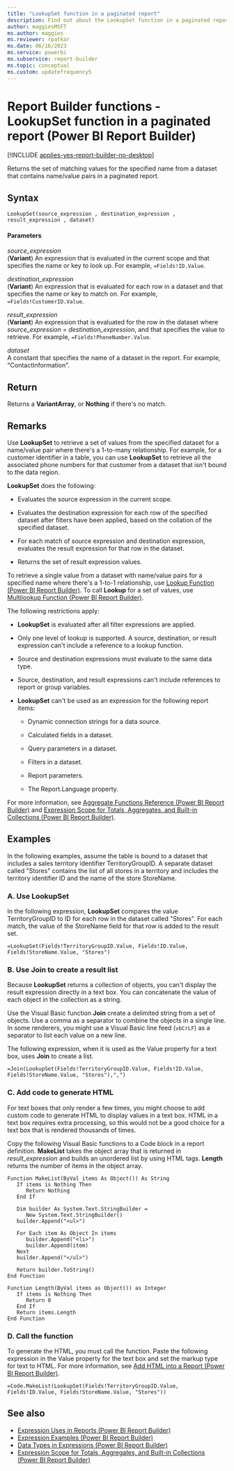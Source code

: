 ```yaml
---
title: "LookupSet function in a paginated report"
description: Find out about the LookupSet function in a paginated report, which returns the set of matching values for a specified name from a dataset that contains name or value pairs.
author: maggiesMSFT
ms.author: maggies
ms.reviewer: rpatkar
ms.date: 06/16/2023
ms.service: powerbi
ms.subservice: report-builder
ms.topic: conceptual
ms.custom: updatefrequency5
---
```

# Report Builder functions - LookupSet function in a paginated report (Power BI Report Builder)

[!INCLUDE [applies-yes-report-builder-no-desktop](../../includes/applies-yes-report-builder-no-desktop.md)]

  Returns the set of matching values for the specified name from a dataset that contains name/value pairs in a paginated report.

## Syntax

```syntaxsql
LookupSet(source_expression , destination_expression , result_expression , dataset)
```

#### Parameters

*source_expression*  
(**Variant**) An expression that is evaluated in the current scope and that specifies the name or key to look up. For example, `=Fields!ID.Value`.

*destination_expression*  
(**Variant**) An expression that is evaluated for each row in a dataset and that specifies the name or key to match on. For example, `=Fields!CustomerID.Value`.

*result_expression*  
(**Variant**) An expression that is evaluated for the row in the dataset where *source_expression* = *destination_expression*, and that specifies the value to retrieve. For example, `=Fields!PhoneNumber.Value`.

*dataset*  
A constant that specifies the name of a dataset in the report. For example, "ContactInformation".

## Return

Returns a **VariantArray**, or **Nothing** if there's no match.

## Remarks

Use **LookupSet** to retrieve a set of values from the specified dataset for a name/value pair where there's a 1-to-many relationship. For example, for a customer identifier in a table, you can use **LookupSet** to retrieve all the associated phone numbers for that customer from a dataset that isn't bound to the data region.

**LookupSet** does the following:

- Evaluates the source expression in the current scope.

- Evaluates the destination expression for each row of the specified dataset after filters have been applied, based on the collation of the specified dataset.

- For each match of source expression and destination expression, evaluates the result expression for that row in the dataset.

- Returns the set of result expression values.

To retrieve a single value from a dataset with name/value pairs for a specified name where there's a 1-to-1 relationship, use [Lookup Function (Power BI Report Builder)](./report-builder-functions-lookup-function.md). To call **Lookup** for a set of values, use [Multilookup Function (Power BI Report Builder)](./report-builder-functions-multilookup-function.md).

The following restrictions apply:

- **LookupSet** is evaluated after all filter expressions are applied.

- Only one level of lookup is supported. A source, destination, or result expression can't include a reference to a lookup function.

- Source and destination expressions must evaluate to the same data type.

- Source, destination, and result expressions can't include references to report or group variables.

- **LookupSet** can't be used as an expression for the following report items:

    - Dynamic connection strings for a data source.

    - Calculated fields in a dataset.

    - Query parameters in a dataset.

    - Filters in a dataset.

    - Report parameters.

    - The Report.Language property.

For more information, see [Aggregate Functions Reference (Power BI Report Builder)](./report-builder-functions-aggregate-functions-reference.md) and [Expression Scope for Totals, Aggregates, and Built-in Collections (Power BI Report Builder)](./expression-scope-for-totals-aggregates-and-built-in-collections.md).

## Examples

In the following examples, assume the table is bound to a dataset that includes a sales territory identifier TerritoryGroupID. A separate dataset called "Stores" contains the list of all stores in a territory and includes the territory identifier ID and the name of the store StoreName.

### A. Use LookupSet

In the following expression, **LookupSet** compares the value TerritoryGroupID to ID for each row in the dataset called "Stores". For each match, the value of the StoreName field for that row is added to the result set.

```
=LookupSet(Fields!TerritoryGroupID.Value, Fields!ID.Value, Fields!StoreName.Value, "Stores")
```

### B. Use Join to create a result list

Because **LookupSet** returns a collection of objects, you can't display the result expression directly in a text box. You can concatenate the value of each object in the collection as a string.

Use the Visual Basic function **Join** create a delimited string from a set of objects. Use a comma as a separator to combine the objects in a single line. In some renderers, you might use a Visual Basic line feed (`vbCrLF`) as a separator to list each value on a new line.

The following expression, when it is used as the Value property for a text box, uses **Join** to create a list.

```
=Join(LookupSet(Fields!TerritoryGroupID.Value, Fields!ID.Value, Fields!StoreName.Value, "Stores"),",")
```

### C. Add code to generate HTML

For text boxes that only render a few times, you might choose to add custom code to generate HTML to display values in a text box. HTML in a text box requires extra processing, so this would not be a good choice for a text box that is rendered thousands of times.

Copy the following Visual Basic functions to a Code block in a report definition. **MakeList** takes the object array that is returned in *result_expression* and builds an unordered list by using HTML tags. **Length** returns the number of items in the object array.

```
Function MakeList(ByVal items As Object()) As String
   If items is Nothing Then
      Return Nothing
   End If
  
   Dim builder As System.Text.StringBuilder =
      New System.Text.StringBuilder()
   builder.Append("<ul>")
  
   For Each item As Object In items
      builder.Append("<li>")
      builder.Append(item)
   Next
   builder.Append("</ul>")
  
   Return builder.ToString()
End Function
  
Function Length(ByVal items as Object()) as Integer
   If items is Nothing Then
      Return 0
   End If
   Return items.Length
End Function
```

### D. Call the function

To generate the HTML, you must call the function. Paste the following expression in the Value property for the text box and set the markup type for text to HTML. For more information, see [Add HTML into a Report (Power BI Report Builder)](/sql/reporting-services/report-design/add-html-into-a-report-report-builder-and-ssrs).

```
=Code.MakeList(LookupSet(Fields!TerritoryGroupID.Value, Fields!ID.Value, Fields!StoreName.Value, "Stores"))
```

## See also

- [Expression Uses in Reports (Power BI Report Builder)](./expression-uses-reports-report-builder.md)
- [Expression Examples (Power BI Report Builder)](./report-builder-expression-examples.md)
- [Data Types in Expressions (Power BI Report Builder)](./data-types-expressions-report-builder.md)
- [Expression Scope for Totals, Aggregates, and Built-in Collections (Power BI Report Builder)](./expression-scope-for-totals-aggregates-and-built-in-collections.md)
